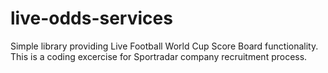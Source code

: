 # live-odds-services
Simple library providing Live Football World Cup Score Board functionality. This is a coding excercise for Sportradar company recruitment process. 
